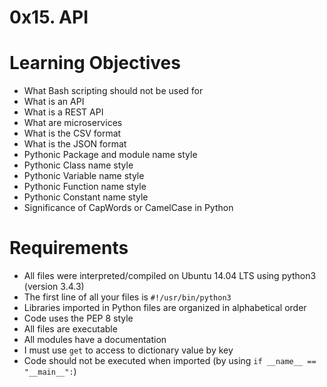 # 0x15. API
# Learning Objectives
* What Bash scripting should not be used for
* What is an API
* What is a REST API
* What are microservices
* What is the CSV format
* What is the JSON format
* Pythonic Package and module name style
* Pythonic Class name style
* Pythonic Variable name style
* Pythonic Function name style
* Pythonic Constant name style
* Significance of CapWords or CamelCase in Python
# Requirements
* All files were interpreted/compiled on Ubuntu 14.04 LTS using python3 (version 3.4.3)
* The first line of all your files is ```#!/usr/bin/python3```
* Libraries imported in Python files are organized in alphabetical order
* Code uses the PEP 8 style
* All files are executable
* All modules have a documentation
* I must use ```get``` to access to dictionary value by key
* Code should not be executed when imported (by using ```if __name__ == "__main__":```)